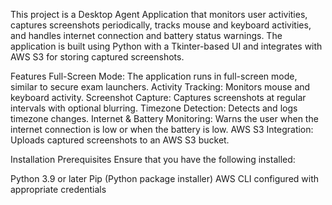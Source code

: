 This project is a Desktop Agent Application that monitors user activities, captures screenshots periodically, tracks mouse and keyboard activities, and handles internet connection and battery status warnings. The application is built using Python with a Tkinter-based UI and integrates with AWS S3 for storing captured screenshots.

Features
    Full-Screen Mode: The application runs in full-screen mode, similar to secure exam launchers.
    Activity Tracking: Monitors mouse and keyboard activity.
    Screenshot Capture: Captures screenshots at regular intervals with optional blurring.
    Timezone Detection: Detects and logs timezone changes.
    Internet & Battery Monitoring: Warns the user when the internet connection is low or when the battery is low.
    AWS S3 Integration: Uploads captured screenshots to an AWS S3 bucket.

Installation
Prerequisites
Ensure that you have the following installed:

Python 3.9 or later
Pip (Python package installer)
AWS CLI configured with appropriate credentials
